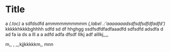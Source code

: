 # Title
a
*(.toc)*
a sdfdsdfd  ammmmmmmmmm
*(,label .:'aaaaaaadsdfsdfsdfdfadfd')*
kkkkkhkkkbghhhh sdfd sd df 
<editable-list></editable-list>
hhghgg 
  ssdfsdfdfadfaaadfd 
  sdfsdfd adsdfa d ad fa ia ds a lll a a adfd adfa dfsdf lllkj adf alllkj,,,,
    <p is="word-count">m,,  ,  ,,,kjjkkkkkm,, mnn</p>